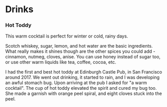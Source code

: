 # Drinks

### Hot Toddy

This warm cocktail is perfect for winter or cold, rainy days. 

Scotch whiskey, sugar, lemon, and hot water are the basic ingredients. What really makes it shines though are the other spices you could add - cinnamon, nutmeg, cloves, anise. You can use honey instead of sugar too, or use other warm liquids like tea, coffee, cocoa, etc.

I had the first and best hot toddy at Edinburgh Castle Pub, in San Francisco around 2017. We went out drinking, it started to rain, and I was developing an awful stomach bug. Upon arriving at the pub I asked for "a warm cocktail". The cup of hot toddy elevated the spirit and cured my bug too. She made a garnish with orange peel spiral, and eight cloves stuck into the peel.